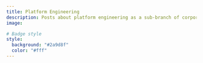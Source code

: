 ```yaml
---
title: Platform Engineering
description: Posts about platform engineering as a sub-branch of corporate software development.
image:

# Badge style
style:
  background: "#2a9d8f"
  color: "#fff"
---
```

